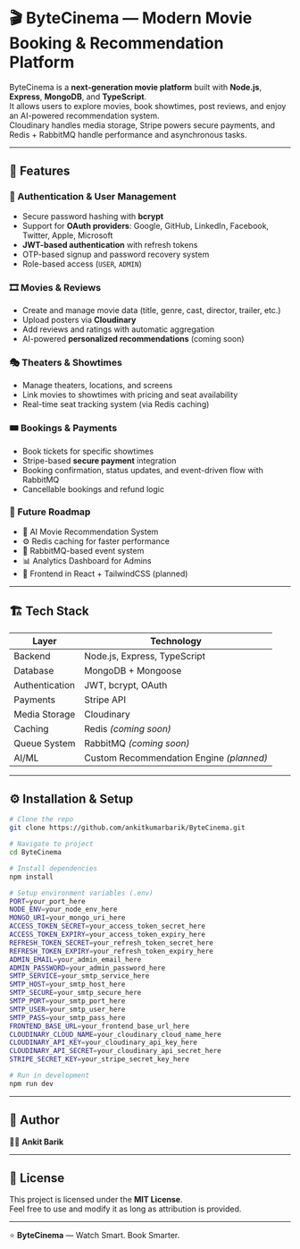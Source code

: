 
# 🎬 ByteCinema — Modern Movie Booking & Recommendation Platform

ByteCinema is a **next-generation movie platform** built with **Node.js**, **Express**, **MongoDB**, and **TypeScript**.  
It allows users to explore movies, book showtimes, post reviews, and enjoy an AI-powered recommendation system.  
Cloudinary handles media storage, Stripe powers secure payments, and Redis + RabbitMQ handle performance and asynchronous tasks.

---

## 🚀 Features

### 👤 Authentication & User Management
- Secure password hashing with **bcrypt**
- Support for **OAuth providers**: Google, GitHub, LinkedIn, Facebook, Twitter, Apple, Microsoft
- **JWT-based authentication** with refresh tokens
- OTP-based signup and password recovery system
- Role-based access (`USER`, `ADMIN`)

### 🎞️ Movies & Reviews
- Create and manage movie data (title, genre, cast, director, trailer, etc.)
- Upload posters via **Cloudinary**
- Add reviews and ratings with automatic aggregation
- AI-powered **personalized recommendations** (coming soon)

### 🎭 Theaters & Showtimes
- Manage theaters, locations, and screens
- Link movies to showtimes with pricing and seat availability
- Real-time seat tracking system (via Redis caching)

### 🎟️ Bookings & Payments
- Book tickets for specific showtimes
- Stripe-based **secure payment** integration
- Booking confirmation, status updates, and event-driven flow with RabbitMQ
- Cancellable bookings and refund logic

### 💬 Future Roadmap
- 🎯 AI Movie Recommendation System  
- ⚙️ Redis caching for faster performance  
- 📨 RabbitMQ-based event system  
- 📊 Analytics Dashboard for Admins  
- 📱 Frontend in React + TailwindCSS (planned)

---

## 🏗️ Tech Stack

| Layer | Technology |
|-------|-------------|
| Backend | Node.js, Express, TypeScript |
| Database | MongoDB + Mongoose |
| Authentication | JWT, bcrypt, OAuth |
| Payments | Stripe API |
| Media Storage | Cloudinary |
| Caching | Redis *(coming soon)* |
| Queue System | RabbitMQ *(coming soon)* |
| AI/ML | Custom Recommendation Engine *(planned)* |

---

## ⚙️ Installation & Setup

```bash
# Clone the repo
git clone https://github.com/ankitkumarbarik/ByteCinema.git

# Navigate to project
cd ByteCinema

# Install dependencies
npm install

# Setup environment variables (.env)
PORT=your_port_here
NODE_ENV=your_node_env_here
MONGO_URI=your_mongo_uri_here
ACCESS_TOKEN_SECRET=your_access_token_secret_here
ACCESS_TOKEN_EXPIRY=your_access_token_expiry_here
REFRESH_TOKEN_SECRET=your_refresh_token_secret_here
REFRESH_TOKEN_EXPIRY=your_refresh_token_expiry_here
ADMIN_EMAIL=your_admin_email_here
ADMIN_PASSWORD=your_admin_password_here
SMTP_SERVICE=your_smtp_service_here
SMTP_HOST=your_smtp_host_here
SMTP_SECURE=your_smtp_secure_here
SMTP_PORT=your_smtp_port_here
SMTP_USER=your_smtp_user_here
SMTP_PASS=your_smtp_pass_here
FRONTEND_BASE_URL=your_frontend_base_url_here
CLOUDINARY_CLOUD_NAME=your_cloudinary_cloud_name_here
CLOUDINARY_API_KEY=your_cloudinary_api_key_here
CLOUDINARY_API_SECRET=your_cloudinary_api_secret_here
STRIPE_SECRET_KEY=your_stripe_secret_key_here

# Run in development
npm run dev
```

---

## 🧠 Author

👨‍💻 **Ankit Barik**  

---

## 📜 License

This project is licensed under the **MIT License**.  
Feel free to use and modify it as long as attribution is provided.

---

⭐ **ByteCinema** — Watch Smart. Book Smarter.  
